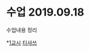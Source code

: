# 수업 2019.09.18
수업내용 정리

*[1교시](01)
[티샤쓰](https://github.com/Meojong/php_201840136/blob/master/201840136_최현종_PHP_1주차.pptx)